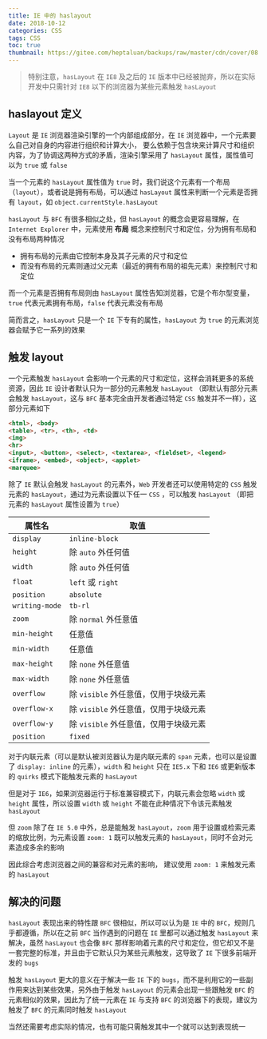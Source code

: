 ```yaml
---
title: IE 中的 haslayout
date: 2018-10-12
categories: CSS
tags: CSS
toc: true
thumbnail: https://gitee.com/heptaluan/backups/raw/master/cdn/cover/08.jpg
---
```


> 特别注意，`hasLayout` 在 `IE8` 及之后的 `IE` 版本中已经被抛弃，所以在实际开发中只需针对 `IE8` 以下的浏览器为某些元素触发 `hasLayout`

<!--more-->

## haslayout 定义

`Layout` 是 `IE` 浏览器渲染引擎的一个内部组成部分，在 `IE` 浏览器中，一个元素要么自己对自身的内容进行组织和计算大小， 要么依赖于包含块来计算尺寸和组织内容，为了协调这两种方式的矛盾，渲染引擎采用了 `hasLayout` 属性，属性值可以为 `true` 或 `false`

当一个元素的 `hasLayout` 属性值为 `true` 时，我们说这个元素有一个布局（`layout`），或者说是拥有布局，可以通过 `hasLayout` 属性来判断一个元素是否拥有 `layout`，如 `object.currentStyle.hasLayout`

`hasLayout` 与 `BFC` 有很多相似之处，但 `hasLayout` 的概念会更容易理解，在 `Internet Explorer` 中，元素使用 **布局** 概念来控制尺寸和定位，分为拥有布局和没有布局两种情况

* 拥有布局的元素由它控制本身及其子元素的尺寸和定位
* 而没有布局的元素则通过父元素（最近的拥有布局的祖先元素）来控制尺寸和定位

而一个元素是否拥有布局则由 `hasLayout` 属性告知浏览器，它是个布尔型变量，`true` 代表元素拥有布局，`false` 代表元素没有布局

简而言之，`hasLayout` 只是一个 `IE` 下专有的属性，`hasLayout` 为 `true` 的元素浏览器会赋予它一系列的效果


## 触发 layout

一个元素触发 `hasLayout` 会影响一个元素的尺寸和定位，这样会消耗更多的系统资源，因此 `IE` 设计者默认只为一部分的元素触发 `hasLayout` （即默认有部分元素会触发 `hasLayout`，这与 `BFC` 基本完全由开发者通过特定 `CSS` 触发并不一样），这部分元素如下

```html
<html>, <body>
<table>, <tr>, <th>, <td>
<img>
<hr>
<input>, <button>, <select>, <textarea>, <fieldset>, <legend>
<iframe>, <embed>, <object>, <applet>
<marquee>
```

除了 `IE` 默认会触发 `hasLayout` 的元素外，`Web` 开发者还可以使用特定的 `CSS` 触发元素的 `hasLayout`，通过为元素设置以下任一 `CSS` ，可以触发 `hasLayout` （即把元素的 `hasLayout` 属性设置为 `true`）

|属性名|取值|
|-|-|
|`display`|`inline-block`|
|`height`|除 `auto` 外任何值|
|`width`|除 `auto` 外任何值|
|`float`|`left` 或 `right`|
|`position`|`absolute`|
|`writing-mode`|`tb-rl`|
|`zoom`|除 `normal` 外任意值|
|`min-height`|任意值|
|`min-width`|任意值|
|`max-height`|除 `none` 外任意值|
|`max-width`|除 `none` 外任意值|
|`overflow`|除 `visible` 外任意值，仅用于块级元素|
|`overflow-x`|除 `visible` 外任意值，仅用于块级元素|
|`overflow-y`|除 `visible` 外任意值，仅用于块级元素|
|`position`|`fixed`|

对于内联元素（可以是默认被浏览器认为是内联元素的 `span` 元素，也可以是设置了 `display: inline` 的元素），`width` 和 `height` 只在 `IE5.x` 下和 `IE6` 或更新版本的 `quirks` 模式下能触发元素的 `hasLayout`

但是对于 `IE6`，如果浏览器运行于标准兼容模式下，内联元素会忽略 `width` 或 `height` 属性，所以设置 `width` 或 `height` 不能在此种情况下令该元素触发 `hasLayout`

但 `zoom` 除了在 `IE 5.0` 中外，总是能触发 `hasLayout`，`zoom` 用于设置或检索元素的缩放比例，为元素设置 `zoom: 1` 既可以触发元素的 `hasLayout`，同时不会对元素造成多余的影响

因此综合考虑浏览器之间的兼容和对元素的影响， 建议使用 `zoom: 1` 来触发元素的 `hasLayout`




## 解决的问题

`hasLayout` 表现出来的特性跟 `BFC` 很相似，所以可以认为是 `IE` 中的 `BFC`，规则几乎都遵循，所以在之前 `BFC` 当作遇到的问题在 `IE` 里都可以通过触发 `hasLayout` 来解决，虽然 `hasLayout` 也会像 `BFC` 那样影响着元素的尺寸和定位，但它却又不是一套完整的标准，并且由于它默认只为某些元素触发，这导致了 `IE` 下很多前端开发的 `bugs`

触发 `hasLayout` 更大的意义在于解决一些 `IE` 下的 `bugs`，而不是利用它的一些副作用来达到某些效果，另外由于触发 `hasLayout` 的元素会出现一些跟触发 `BFC` 的元素相似的效果，因此为了统一元素在 `IE` 与支持 `BFC` 的浏览器下的表现，建议为触发了 `BFC` 的元素同时触发 `hasLayout` 

当然还需要考虑实际的情况，也有可能只需触发其中一个就可以达到表现统一

